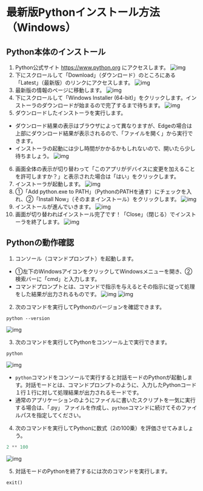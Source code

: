 # 最新版Pythonインストール方法（Windows）

## Python本体のインストール

1. Python公式サイト https://www.python.org にアクセスします。
   ![img](./scr1.png)
2. 下にスクロールして「Download」（ダウンロード）のところにある「Latest」（最新版）のリンクにアクセスします。
   ![img](./scr2.png)
3. 最新版の情報のページに移動します。
   ![img](./scr3.png)
4. 下にスクロールして「Windows Installer (64-bit)」をクリックします。インストーラのダウンロードが始まるので完了するまで待ちます。
   ![img](./scr4.png)
5. ダウンロードしたインストーラを実行します。

- ダウンロード結果の表示はブラウザによって異なりますが、Edgeの場合は上部にダウンロード結果が表示されるので、「ファイルを開く」から実行できます。
- インストーラの起動には少し時間がかかるかもしれないので、開いたら少し待ちましょう。
  ![img](./scr5.png)

6. 画面全体の表示が切り替わって「このアプリがデバイスに変更を加えることを許可しますか？」と表示された場合は「はい」をクリックします。
7. インストーラが起動します。
   ![img](./scr6.png)
8. ①「Add python.exe to PATH」（PythonのPATHを通す）にチェックを入れ、②「Install Now」（そのままインストール）をクリックします。
   ![img](./scr7.png)
9. インストールが進んでいきます。
   ![img](./scr8.png)
10. 画面が切り替わればインストール完了です！「Close」（閉じる）でインストーラを終了します。
    ![img](./scr10.png)

## Pythonの動作確認

1. コンソール（コマンドプロンプト）を起動します。

- ①左下のWindowsアイコンをクリックしてWindowsメニューを開き、②検索バーに「cmd」と入力します。
- コマンドプロンプトとは、コマンドで指示を与えるとその指示に従って処理をした結果が出力されるものです。
  ![img](./scr11.png)
  ![img](./scr12.png)

2. 次のコマンドを実行してPythonのバージョンを確認できます。

```commandline
python --version
```

![img](./scr13.png)

3. 次のコマンドを実行してPythonをコンソール上で実行できます。

```commandline
python
```

![img](./scr14.png)

- `python`コマンドをコンソールで実行すると対話モードのPythonが起動します。対話モードとは、コマンドプロンプトのように、入力したPythonコード１行１行に対して処理結果が出力されるモードです。
- 通常のアプリケーションのようにファイルに書いたスクリプトを一気に実行する場合は、「.py」
  ファイルを作成し、`python`コマンドに続けてそのファイルパスを指定してください。

4. 次のコマンドを実行してPythonに数式（2の100乗）を評価させてみましょう。

```python
2 ** 100
```

![img](./scr15.png)

5. 対話モードのPythonを終了するには次のコマンドを実行します。

```python
exit()
```